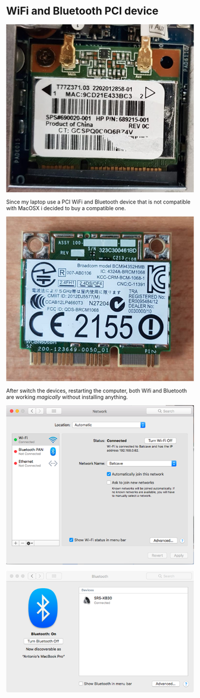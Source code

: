 # WiFi and Bluetooth PCI device

![My original PCI Wifi / Bluetooth device](../.gitbook/assets/whatsapp-image-2018-05-23-at-15.20.55.jpeg)

Since my laptop use a PCI WiFi and Bluetooth device that is not compatible with MacOSX i decided to buy a compatible one. 

![The compatible one ](../.gitbook/assets/whatsapp-image-2018-05-23-at-15.20.26.jpeg)

After switch the devices, restarting the computer, both Wifi and Bluetooth are working _magically_ without installing anything. 

![I&apos;m now connected to my network. Pic of WiFI panel in preferences.](../.gitbook/assets/screen-shot-2018-05-23-at-16.20.59.png)

![I&apos;m now playing music from my Sony SRS-XB30. Pic of Bluetooth panel in preferences.](../.gitbook/assets/bluetooth.png)











